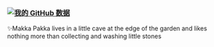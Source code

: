 ### [![我的 GitHub 数据](https://github-readme-stats.vercel.app/api?username=Maka8ka)]()
✨Makka Pakka lives in a little cave at the edge of the garden and likes nothing more than collecting and washing little stones
<!--
**Maka8ka/Maka8ka** is a ✨ _special_ ✨ repository because its `README.md` (this file) appears on your GitHub profile.

Here are some ideas to get you started:

- 🔭 I’m currently working on ...
- 🌱 I’m currently learning ...
- 👯 I’m looking to collaborate on ...
- 🤔 I’m looking for help with ...
- 💬 Ask me about ...
- 📫 How to reach me: ...
- 😄 Pronouns: ...
- ⚡ Fun fact: ...
-->
